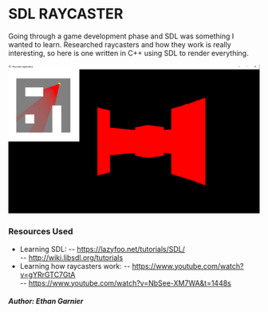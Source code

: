 # SDL RAYCASTER

Going through a game development phase and SDL was something I wanted to learn. Researched raycasters and how they work is really interesting, so here is one written in C++ using SDL to render everything. </br>

![screenshot](screenshot.PNG)

### Resources Used
- Learning SDL:
-- https://lazyfoo.net/tutorials/SDL/ </br>
-- http://wiki.libsdl.org/tutorials   </br>
- Learning how raycasters work:
-- https://www.youtube.com/watch?v=gYRrGTC7GtA  </br>
-- https://www.youtube.com/watch?v=NbSee-XM7WA&t=1448s  </br>

##### Author: Ethan Garnier